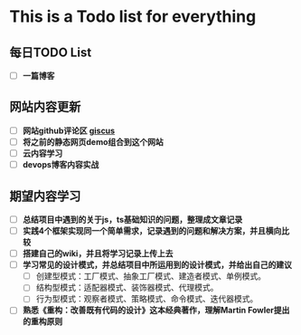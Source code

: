 # This is a Todo list for everything


## 每日TODO List
- [ ] **一篇博客**

## 网站内容更新
- [ ] **网站github评论区 [giscus](https://giscus.app/zh-CN)**
- [ ] **将之前的静态网页demo组合到这个网站**
- [ ] **云内容学习**
- [ ] **devops博客内容实战**

## 期望内容学习
- [ ] **总结项目中遇到的关于js，ts基础知识的问题，整理成文章记录**
- [ ] **实践4个框架实现同一个简单需求，记录遇到的问题和解决方案，并且横向比较**
- [ ] **搭建自己的wiki，并且将学习记录上传上去**
- [ ] **学习常见的设计模式，并总结项目中所运用到的设计模式，并给出自己的建议**
  - [ ] 创建型模式：工厂模式、抽象工厂模式、建造者模式、单例模式。
  - [ ] 结构型模式：适配器模式、装饰器模式、代理模式。
  - [ ] 行为型模式：观察者模式、策略模式、命令模式、迭代器模式。
- [ ] **熟悉《重构：改善既有代码的设计》这本经典著作，理解Martin Fowler提出的重构原则**
